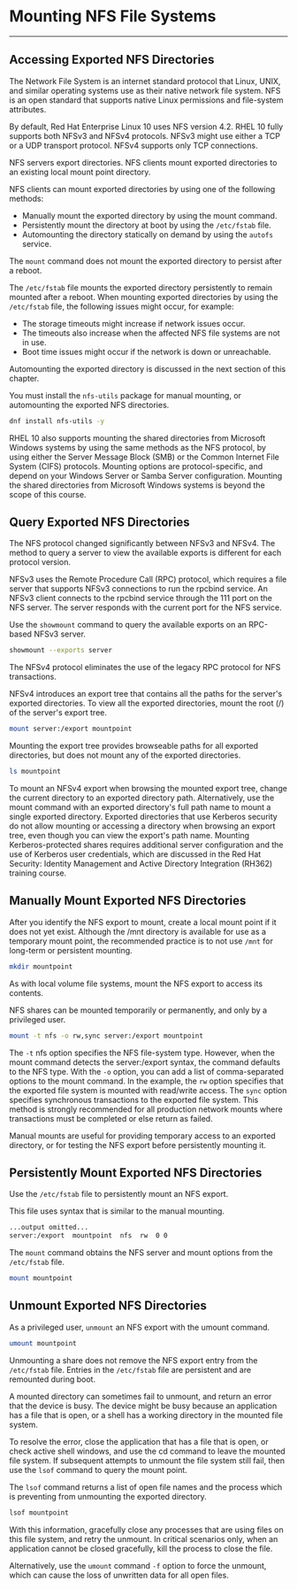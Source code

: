 # Mounting NFS File Systems
---

## Accessing Exported NFS Directories

The Network File System is an internet standard protocol that Linux, UNIX, and similar operating systems use as their native network file system. NFS is an open standard that supports native Linux permissions and file-system attributes.

By default, Red Hat Enterprise Linux 10 uses NFS version 4.2. RHEL 10 fully supports both NFSv3 and NFSv4 protocols. NFSv3 might use either a TCP or a UDP transport protocol. NFSv4 supports only TCP connections.

NFS servers export directories. NFS clients mount exported directories to an existing local mount point directory.

NFS clients can mount exported directories by using one of the following methods:

- Manually mount the exported directory by using the mount command.
- Persistently mount the directory at boot by using the `/etc/fstab` file.
- Automounting the directory statically on demand by using the `autofs` service.

The `mount` command does not mount the exported directory to persist after a reboot.

The `/etc/fstab` file mounts the exported directory persistently to remain mounted after a reboot. When mounting exported directories by using the `/etc/fstab` file, the following issues might occur, for example:

- The storage timeouts might increase if network issues occur.
- The timeouts also increase when the affected NFS file systems are not in use.
- Boot time issues might occur if the network is down or unreachable.

Automounting the exported directory is discussed in the next section of this chapter.

You must install the `nfs-utils` package for manual mounting, or automounting the exported NFS directories.

```bash
dnf install nfs-utils -y
```

RHEL 10 also supports mounting the shared directories from Microsoft Windows systems by using the same methods as the NFS protocol, by using either the Server Message Block (SMB) or the Common Internet File System (CIFS) protocols. Mounting options are protocol-specific, and depend on your Windows Server or Samba Server configuration. Mounting the shared directories from Microsoft Windows systems is beyond the scope of this course.

## Query Exported NFS Directories

The NFS protocol changed significantly between NFSv3 and NFSv4. The method to query a server to view the available exports is different for each protocol version.

NFSv3 uses the Remote Procedure Call (RPC) protocol, which requires a file server that supports NFSv3 connections to run the rpcbind service. An NFSv3 client connects to the rpcbind service through the 111 port on the NFS server. The server responds with the current port for the NFS service.

Use the `showmount` command to query the available exports on an RPC-based NFSv3 server.

```bash
showmount --exports server
```

The NFSv4 protocol eliminates the use of the legacy RPC protocol for NFS transactions.

NFSv4 introduces an export tree that contains all the paths for the server's exported directories. To view all the exported directories, mount the root (/) of the server's export tree.

```bash
mount server:/export mountpoint
```

Mounting the export tree provides browseable paths for all exported directories, but does not mount any of the exported directories.

```bash 
ls mountpoint
```

To mount an NFSv4 export when browsing the mounted export tree, change the current directory to an exported directory path. Alternatively, use the mount command with an exported directory's full path name to mount a single exported directory. Exported directories that use Kerberos security do not allow mounting or accessing a directory when browsing an export tree, even though you can view the export's path name. Mounting Kerberos-protected shares requires additional server configuration and the use of Kerberos user credentials, which are discussed in the Red Hat Security: Identity Management and Active Directory Integration (RH362) training course.

## Manually Mount Exported NFS Directories

After you identify the NFS export to mount, create a local mount point if it does not yet exist. Although the /mnt directory is available for use as a temporary mount point, the recommended practice is to not use `/mnt` for long-term or persistent mounting.


```bash
mkdir mountpoint
```

As with local volume file systems, mount the NFS export to access its contents.

NFS shares can be mounted temporarily or permanently, and only by a privileged user.

```bash
mount -t nfs -o rw,sync server:/export mountpoint
```

The `-t` nfs option specifies the NFS file-system type. However, when the mount command detects the server:/export syntax, the command defaults to the NFS type. With the `-o` option, you can add a list of comma-separated options to the mount command. In the example, the `rw` option specifies that the exported file system is mounted with read/write access. The `sync` option specifies synchronous transactions to the exported file system. This method is strongly recommended for all production network mounts where transactions must be completed or else return as failed.

Manual mounts are useful for providing temporary access to an exported directory, or for testing the NFS export before persistently mounting it.

## Persistently Mount Exported NFS Directories

Use the `/etc/fstab` file to persistently mount an NFS export.

This file uses syntax that is similar to the manual mounting.

```bash
...output omitted...
server:/export  mountpoint  nfs  rw  0 0
```

The `mount` command obtains the NFS server and mount options from the `/etc/fstab` file.

```bash
mount mountpoint
```

## Unmount Exported NFS Directories

As a privileged user, `unmount` an NFS export with the umount command.

```bash
umount mountpoint
```

Unmounting a share does not remove the NFS export entry from the `/etc/fstab` file. Entries in the `/etc/fstab` file are persistent and are remounted during boot.

A mounted directory can sometimes fail to unmount, and return an error that the device is busy. The device might be busy because an application has a file that is open, or a shell has a working directory in the mounted file system.

To resolve the error, close the application that has a file that is open, or check active shell windows, and use the cd command to leave the mounted file system. If subsequent attempts to unmount the file system still fail, then use the `lsof` command to query the mount point.

The `lsof` command returns a list of open file names and the process which is preventing from unmounting the exported directory.

```bash
lsof mountpoint
```

With this information, gracefully close any processes that are using files on this file system, and retry the unmount. In critical scenarios only, when an application cannot be closed gracefully, kill the process to close the file.

Alternatively, use the `umount` command `-f` option to force the unmount, which can cause the loss of unwritten data for all open files.



